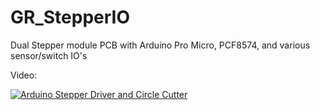 # GR_StepperIO
Dual Stepper module PCB with Arduino Pro Micro, PCF8574, and various sensor/switch IO's

Video: 

[![Arduino Stepper Driver and Circle Cutter](https://img.youtube.com/vi/IpUJtn2fGRE/0.jpg)](https://www.youtube.com/watch?v=IpUJtn2fGRE)

